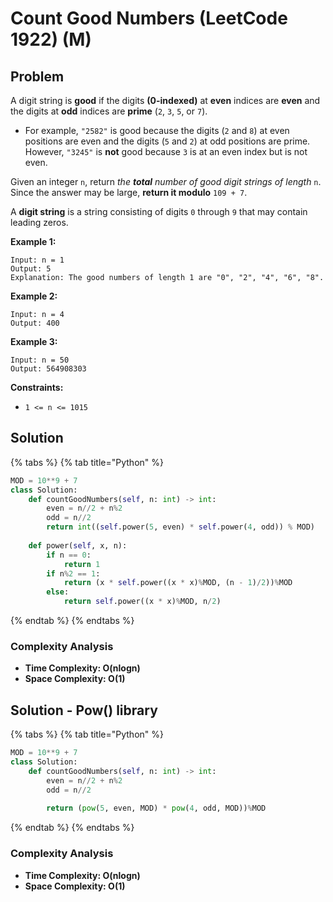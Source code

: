 # Count Good Numbers (LeetCode 1922) (M)

## Problem

A digit string is **good** if the digits **(0-indexed)** at **even** indices are **even** and the digits at **odd** indices are **prime** (`2`, `3`, `5`, or `7`).

* For example, `"2582"` is good because the digits (`2` and `8`) at even positions are even and the digits (`5` and `2`) at odd positions are prime. However, `"3245"` is **not** good because `3` is at an even index but is not even.

Given an integer `n`, return _the **total** number of good digit strings of length_ `n`. Since the answer may be large, **return it modulo** `109 + 7`.

A **digit string** is a string consisting of digits `0` through `9` that may contain leading zeros.

**Example 1:**

```
Input: n = 1
Output: 5
Explanation: The good numbers of length 1 are "0", "2", "4", "6", "8".
```

**Example 2:**

```
Input: n = 4
Output: 400
```

**Example 3:**

```
Input: n = 50
Output: 564908303
```

**Constraints:**

* `1 <= n <= 1015`

## Solution&#x20;

{% tabs %}
{% tab title="Python" %}
```python
MOD = 10**9 + 7
class Solution:
    def countGoodNumbers(self, n: int) -> int:
        even = n//2 + n%2
        odd = n//2
        return int((self.power(5, even) * self.power(4, odd)) % MOD)
    
    def power(self, x, n):
        if n == 0:
            return 1
        if n%2 == 1:
            return (x * self.power((x * x)%MOD, (n - 1)/2))%MOD
        else:
            return self.power((x * x)%MOD, n/2)
```
{% endtab %}
{% endtabs %}

### Complexity Analysis

* **Time Complexity: O(nlogn)**
* **Space Complexity: O(1)**



## Solution - Pow() library

{% tabs %}
{% tab title="Python" %}
```python
MOD = 10**9 + 7
class Solution:
    def countGoodNumbers(self, n: int) -> int:
        even = n//2 + n%2
        odd = n//2
        
        return (pow(5, even, MOD) * pow(4, odd, MOD))%MOD

```
{% endtab %}
{% endtabs %}

### Complexity Analysis

* **Time Complexity: O(nlogn)**
* **Space Complexity: O(1)**

